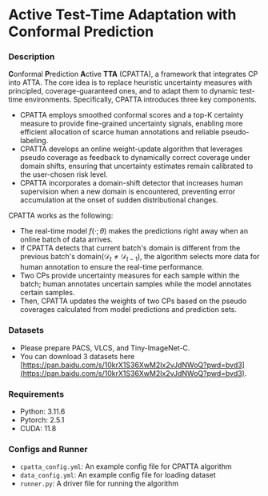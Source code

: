 # Active Test-Time Adaptation with Conformal Prediction

### Description
**C**onformal **P**rediction **A**ctive **TTA** (CPATTA), a framework that integrates CP into ATTA. The core idea is to replace heuristic uncertainty measures with principled, coverage-guaranteed ones, and to adapt them to dynamic test-time environments. Specifically, CPATTA introduces three key components.
* CPATTA employs smoothed conformal scores and a top-K certainty measure to provide fine-grained uncertainty signals, enabling more efficient allocation of scarce human annotations and reliable pseudo-labeling.
* CPATTA develops an online weight-update algorithm that leverages pseudo coverage as feedback to dynamically correct coverage under domain shifts, ensuring that uncertainty estimates remain calibrated to the user-chosen risk level. 
* CPATTA incorporates a domain-shift detector that increases human supervision when a new domain is encountered, preventing error accumulation at the onset of sudden distributional changes. 

CPATTA works as the following:  
* The real-time model $f(\cdot ; \theta)$ makes the predictions right away when an online batch of data arrives. 
* If CPATTA detects that current batch's domain is different from the previous batch's domain($\mathcal{D}_t \neq \mathcal{D}_{t-1}$), the algorithm selects more data for human annotation to ensure the real-time performance. 
* Two CPs provide uncertainty measures for each sample within the batch; human annotates uncertain samples while the model annotates certain samples. 
* Then, CPATTA updates the weights of two CPs based on the pseudo coverages calculated from model predictions and prediction sets.


### Datasets
* Please prepare PACS, VLCS, and Tiny-ImageNet-C. 
* You can download 3 datasets here [https://pan.baidu.com/s/10krX1S36XwM2Ix2vJdNWoQ?pwd=bvd3](https://pan.baidu.com/s/10krX1S36XwM2Ix2vJdNWoQ?pwd=bvd3).

### Requirements
* Python: 3.11.6
* Pytorch: 2.5.1
* CUDA: 11.8

### Configs and Runner
* ``cpatta_config.yml``: An example config file for CPATTA algorithm
* ``data_config.yml``: An example config file for loading dataset
* ``runner.py``: A driver file for running the algorithm
